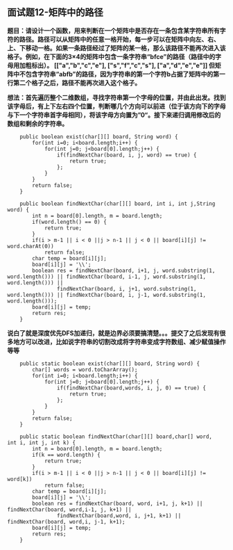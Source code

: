 ## 面试题12-矩阵中的路径
**题目：请设计一个函数，用来判断在一个矩阵中是否存在一条包含某字符串所有字符的路径。路径可以从矩阵中的任意一格开始，每一步可以在矩阵中向左、右、上、下移动一格。如果一条路径经过了矩阵的某一格，那么该路径不能再次进入该格子。例如，在下面的3×4的矩阵中包含一条字符串“bfce”的路径（路径中的字母用加粗标出）。
[["a","b","c","e"],
["s","f","c","s"],
["a","d","e","e"]]
但矩阵中不包含字符串“abfb”的路径，因为字符串的第一个字符b占据了矩阵中的第一行第二个格子之后，路径不能再次进入这个格子。**

**想法：首先遍历整个二维数组，寻找字符串第一个字母的位置，并由此出发。找到该字母后，有上下左右四个位置，判断哪几个方向可以前进（位于该方向下的字母与下一个字符串首字母相同），将该字母方向置为”0“。接下来递归调用修改后的数组和剩余的字符串。**
```
	public boolean exist(char[][] board, String word) {
		for(int i=0; i<board.length;i++) {
			for(int j=0; j<board[0].length;j++) {
				if(findNextChar(board, i, j, word) == true) {
					return true;
				};
			}
		}
		return false;
    }
	
	public boolean findNextChar(char[][] board, int i, int j,String word) {
		int n = board[0].length, m = board.length;
		if(word.length() == 0) {
			return true;
		}
		if(i > m-1 || i < 0 ||j > n-1 || j < 0 || board[i][j] != word.charAt(0))
			return false;
		char temp = board[i][j];
		board[i][j] = '\\';
		boolean res = findNextChar(board, i+1, j, word.substring(1, word.length())) || findNextChar(board, i-1, j, word.substring(1, word.length())) || 
				findNextChar(board, i, j+1, word.substring(1, word.length())) || findNextChar(board, i, j-1, word.substring(1, word.length()));
		board[i][j] = temp;
		return res;
	}
```
**说白了就是深度优先DFS加递归，就是边界必须要搞清楚。。。提交了之后发现有很多地方可以改进，比如说字符串的切割改成将字符串变成字符数组、减少赋值操作等等**
```
	public static boolean exist(char[][] board, String word) {
		char[] words = word.toCharArray();
		for(int i=0; i<board.length;i++) {
			for(int j=0; j<board[0].length;j++) {
				if(findNextChar(board,words, i, j, 0) == true) {
					return true;
				};
			}
		}
		return false;
    }
	
	public static boolean findNextChar(char[][] board,char[] word,  int i, int j, int k) {
		int n = board[0].length, m = board.length;
		if(k == word.length) {
			return true;
		}
		if(i > m-1 || i < 0 ||j > n-1 || j < 0 || board[i][j] != word[k])
			return false;
		char temp = board[i][j];
		board[i][j] = '\\';
		boolean res = findNextChar(board, word, i+1, j, k+1) || findNextChar(board, word,i-1, j, k+1) || 
				findNextChar(board,word, i, j+1, k+1) || findNextChar(board, word,i, j-1, k+1);
		board[i][j] = temp;
		return res;
	}
```